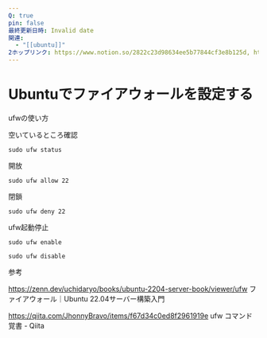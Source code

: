 ```yaml
---
Q: true
pin: false
最終更新日時: Invalid date
関連:
  - "[[ubuntu]]"
2ホップリンク: https://www.notion.so/2822c23d98634ee5b77844cf3e8b125d, https://www.notion.so/2ada653c5a1a418cb38fe4229087dfe4, https://www.notion.so/7497737199d94b8d81c57d0eb4698245, https://www.notion.so/7ce14d3a6bc0447faa71bc56b605aebc, https://www.notion.so/f3dc85f976e640ceaf469d105f4bc988, https://www.notion.so/f4d26d3c521b4fb5999d72f3c2601026
---
```

# Ubuntuでファイアウォールを設定する

ufwの使い方

空いているところ確認

`sudo ufw status`

開放

`sudo ufw allow 22`

閉鎖

`sudo ufw deny 22`

ufw起動停止

`sudo ufw enable`

`sudo ufw disable`

参考

https://zenn.dev/uchidaryo/books/ubuntu-2204-server-book/viewer/ufw ファイアウォール｜Ubuntu 22.04サーバー構築入門

https://qiita.com/JhonnyBravo/items/f67d34c0ed8f2961919e ufw コマンド 覚書 - Qiita